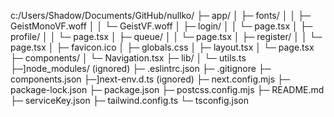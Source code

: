 c:/Users/Shadow/Documents/GitHub/nullko/
  ├─ app/
  │  ├─ fonts/
  │  │  ├─ GeistMonoVF.woff
  │  │  └─ GeistVF.woff
  │  ├─ login/
  │  │  └─ page.tsx
  │  ├─ profile/
  │  │  └─ page.tsx
  │  ├─ queue/
  │  │  └─ page.tsx
  │  ├─ register/
  │  │  └─ page.tsx
  │  ├─ favicon.ico
  │  ├─ globals.css
  │  ├─ layout.tsx
  │  └─ page.tsx
  ├─ components/
  │  └─ Navigation.tsx
  ├─ lib/
  │  └─ utils.ts
  ├─]node_modules/ (ignored)
  ├─ .eslintrc.json
  ├─ .gitignore
  ├─ components.json
  ├─]next-env.d.ts (ignored)
  ├─ next.config.mjs
  ├─ package-lock.json
  ├─ package.json
  ├─ postcss.config.mjs
  ├─ README.md
  ├─ serviceKey.json
  ├─ tailwind.config.ts
  └─ tsconfig.json

